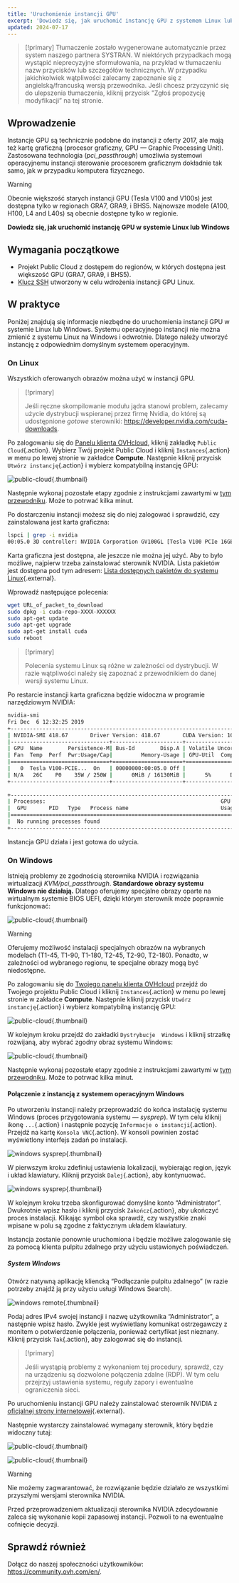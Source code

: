 ```yaml
---
title: 'Uruchomienie instancji GPU'
excerpt: 'Dowiedz się, jak uruchomić instancję GPU z systemem Linux lub Windows'
updated: 2024-07-17
---
```


> [!primary]
> Tłumaczenie zostało wygenerowane automatycznie przez system naszego partnera SYSTRAN. W niektórych przypadkach mogą wystąpić nieprecyzyjne sformułowania, na przykład w tłumaczeniu nazw przycisków lub szczegółów technicznych. W przypadku jakichkolwiek wątpliwości zalecamy zapoznanie się z angielską/francuską wersją przewodnika. Jeśli chcesz przyczynić się do ulepszenia tłumaczenia, kliknij przycisk "Zgłoś propozycję modyfikacji” na tej stronie.
>

## Wprowadzenie

Instancje GPU są technicznie podobne do instancji z oferty 2017, ale mają też kartę graficzną (procesor graficzny, GPU — Graphic Processing Unit). Zastosowana technologia (*pci_passthrough*) umożliwia systemowi operacyjnemu instancji sterowanie procesorem graficznym dokładnie tak samo, jak w przypadku komputera fizycznego.

> [!warning]
>
> Obecnie większość starych instancji GPU (Tesla V100 and V100s) jest dostępna tylko w regionach GRA7, GRA9, i BHS5. Najnowsze modele (A100, H100, L4 and L40s) są obecnie dostępne tylko w regionie.
> 

**Dowiedz się, jak uruchomić instancję GPU w systemie Linux lub Windows**

## Wymagania początkowe

- Projekt Public Cloud z dostępem do regionów, w których dostępna jest większość GPU (GRA7, GRA9, i BHS5).
- [Klucz SSH](/pages/public_cloud/compute/creating-ssh-keys-pci) utworzony w celu wdrożenia instancji GPU Linux.

## W praktyce

Poniżej znajdują się informacje niezbędne do uruchomienia instancji GPU w systemie Linux lub Windows.
Systemu operacyjnego instancji nie można zmienić z systemu Linux na Windows i odwrotnie. Dlatego należy utworzyć instancję z odpowiednim domyślnym systemem operacyjnym.

### On Linux

Wszystkich oferowanych obrazów można użyć w instancji GPU.

> [!primary]
>
> Jeśli ręczne skompilowanie modułu jądra stanowi problem, zalecamy użycie dystrybucji wspieranej przez firmę Nvidia, do której są udostępnione *gotowe* sterowniki: <https://developer.nvidia.com/cuda-downloads>.
> 

Po zalogowaniu się do [Panelu klienta OVHcloud](/links/manager), kliknij zakładkę `Public Cloud`{.action}. Wybierz Twój projekt Public Cloud i kliknij `Instances`{.action} w menu po lewej stronie w zakładce **Compute**. Następnie kliknij przycisk `Utwórz instancję`{.action} i wybierz kompatybilną instancję GPU:

![public-cloud](images/GPU-Flavors_2024.png){.thumbnail}

Następnie wykonaj pozostałe etapy zgodnie z instrukcjami zawartymi w [tym przewodniku](/pages/public_cloud/compute/public-cloud-first-steps#create-instance). Może to potrwać kilka minut.

Po dostarczeniu instancji możesz się do niej zalogować i sprawdzić, czy zainstalowana jest karta graficzna: 

```bash
lspci | grep -i nvidia
00:05.0 3D controller: NVIDIA Corporation GV100GL [Tesla V100 PCIe 16GB] (rev a1)
```

Karta graficzna jest dostępna, ale jeszcze nie można jej użyć. Aby to było możliwe, najpierw trzeba zainstalować sterownik NVIDIA. Lista pakietów jest dostępna pod tym adresem: [Lista dostępnych pakietów do systemu Linux](http://developer.download.nvidia.com/compute/cuda/repos/){.external}.

Wprowadź następujące polecenia:

```sh
wget URL_of_packet_to_download
sudo dpkg -i cuda-repo-XXXX-XXXXXX
sudo apt-get update
sudo apt-get upgrade
sudo apt-get install cuda
sudo reboot
```

> [!primary]
>
> Polecenia systemu Linux są różne w zależności od dystrybucji. W razie wątpliwości należy się zapoznać z przewodnikiem do danej wersji systemu Linux.
> 

Po restarcie instancji karta graficzna będzie widoczna w programie narzędziowym NVIDIA:

```sh
nvidia-smi
Fri Dec  6 12:32:25 2019       
+-----------------------------------------------------------------------------+
| NVIDIA-SMI 418.67       Driver Version: 418.67       CUDA Version: 10.1     |
|-------------------------------+----------------------+----------------------+
| GPU  Name        Persistence-M| Bus-Id        Disp.A | Volatile Uncorr. ECC |
| Fan  Temp  Perf  Pwr:Usage/Cap|         Memory-Usage | GPU-Util  Compute M. |
|===============================+======================+======================|
|   0  Tesla V100-PCIE...  On   | 00000000:00:05.0 Off |                    0 |
| N/A   26C    P0    35W / 250W |      0MiB / 16130MiB |      5%      Default |
+-------------------------------+----------------------+----------------------+
                                                                               
+-----------------------------------------------------------------------------+
| Processes:                                                       GPU Memory |
|  GPU       PID   Type   Process name                             Usage      |
|=============================================================================|
|  No running processes found                                                 |
+-----------------------------------------------------------------------------+
```

Instancja GPU działa i jest gotowa do użycia.

### On Windows

Istnieją problemy ze zgodnością sterownika NVIDIA i rozwiązania wirtualizacji *KVM/pci_passthrough*. **Standardowe obrazy systemu Windows nie działają.**
Dlatego oferujemy specjalne obrazy oparte na wirtualnym systemie BIOS UEFI, dzięki którym sterownik może poprawnie funkcjonować:

![public-cloud](images/EN-WindowsImages_2024.png){.thumbnail}

> [!warning]
>
> Oferujemy możliwość instalacji specjalnych obrazów na wybranych modelach (T1-45, T1-90, T1-180, T2-45, T2-90, T2-180). Ponadto, w zależności od wybranego regionu, te specjalne obrazy mogą być niedostępne.
>


Po zalogowaniu się do [Twojego panelu klienta OVHcloud](/links/manager) przejdź do Twojego projektu Public Cloud i kliknij `Instances`{.action} w menu po lewej stronie w zakładce **Compute**. Następnie kliknij przycisk `Utwórz instancję`{.action} i wybierz kompatybilną instancję GPU:

![public-cloud](images/GPU-Flavors_2024.png){.thumbnail}

W kolejnym kroku przejdź do zakładki `Dystrybucje  Windows` i kliknij strzałkę rozwijaną, aby wybrać zgodny obraz systemu Windows:

![public-cloud](images/EN-WindowsImages_2024.png){.thumbnail}

Następnie wykonaj pozostałe etapy zgodnie z instrukcjami zawartymi w [tym przewodniku](/pages/public_cloud/compute/public-cloud-first-steps#create-instance). Może to potrwać kilka minut.

#### Połączenie z instancją z systemem operacyjnym Windows

Po utworzeniu instancji należy przeprowadzić do końca instalację systemu Windows (proces przygotowania systemu — _sysprep_). W tym celu kliknij ikonę `...`{.action} i następnie pozycję `Informacje o instancji`{.action}. Przejdź na kartę `Konsola VNC`{.action}. W konsoli powinien zostać wyświetlony interfejs zadań po instalacji.

![windows sysprep](images/windows-connect-01.png){.thumbnail}

W pierwszym kroku zdefiniuj ustawienia lokalizacji, wybierając region, język i układ klawiatury. Kliknij przycisk `Dalej`{.action}, aby kontynuować.

![windows sysprep](images/windows-connect-02.png){.thumbnail}

W kolejnym kroku trzeba skonfigurować domyślne konto “Administrator”. Dwukrotnie wpisz hasło i kliknij przycisk `Zakończ`{.action}, aby ukończyć proces instalacji. Klikając symbol oka sprawdź, czy wszystkie znaki wpisane w polu są zgodne z faktycznym układem klawiatury.

Instancja zostanie ponownie uruchomiona i będzie możliwe zalogowanie się za pomocą klienta pulpitu zdalnego przy użyciu ustawionych poświadczeń. 

##### **System Windows**

Otwórz natywną aplikację kliencką “Podłączanie pulpitu zdalnego” (w razie potrzeby znajdź ją przy użyciu usługi Windows Search).

![windows remote](/pages/assets/screens/other/windows/windows_rdp.png){.thumbnail}

Podaj adres IPv4 swojej instancji i nazwę użytkownika “Administrator”, a następnie wpisz hasło. Zwykle jest wyświetlany komunikat ostrzegawczy z monitem o potwierdzenie połączenia, ponieważ certyfikat jest nieznany. Kliknij przycisk `Tak`{.action}, aby zalogować się do instancji.

> [!primary]
>
> Jeśli wystąpią problemy z wykonaniem tej procedury, sprawdź, czy na urządzeniu są dozwolone połączenia zdalne (RDP). W tym celu przejrzyj ustawienia systemu, reguły zapory i ewentualne ograniczenia sieci.
>

Po uruchomieniu instancji GPU należy zainstalować sterownik NVIDIA z [oficjalnej strony internetowej](https://www.nvidia.com/Download/index.aspx){.external}.

Następnie wystarczy zainstalować wymagany sterownik, który będzie widoczny tutaj:

![public-cloud](images/driverson.png){.thumbnail}

![public-cloud](images/devicemanager.png){.thumbnail}

> [!warning]
>
> Nie możemy zagwarantować, że rozwiązanie będzie działało ze wszystkimi przyszłymi wersjami sterownika NVIDIA.
>
> Przed przeprowadzeniem aktualizacji sterownika NVIDIA zdecydowanie zaleca się wykonanie kopii zapasowej instancji. Pozwoli to na ewentualne cofnięcie decyzji.
>

## Sprawdź również

Dołącz do naszej społeczności użytkowników: <https://community.ovh.com/en/>.